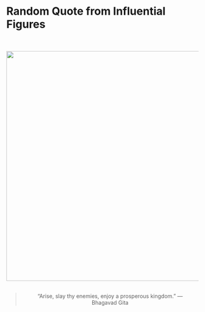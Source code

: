 # Random Quote from Influential Figures

<div align="center">
  <br>
  <br>
  <a href="https://en.wikipedia.org/wiki/Bhagavad_Gita" title="Bhagavad Gita - Wikipedia"><img src="https://upload.wikimedia.org/wikipedia/commons/a/a5/BhagavadGita-19th-century-Illustrated-Sanskrit-Chapter_1.20.21.jpg" width="600px"></a>
  <br>
  <br>
  <blockquote>&ldquo;Arise, slay thy enemies, enjoy a prosperous kingdom.&rdquo; &mdash; <footer>Bhagavad Gita</footer></blockquote>
</div>
  